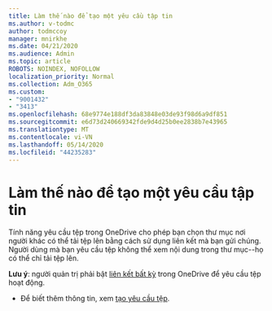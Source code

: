 ```yaml
---
title: Làm thế nào để tạo một yêu cầu tập tin
ms.author: v-todmc
author: todmccoy
manager: mnirkhe
ms.date: 04/21/2020
ms.audience: Admin
ms.topic: article
ROBOTS: NOINDEX, NOFOLLOW
localization_priority: Normal
ms.collection: Adm_O365
ms.custom:
- "9001432"
- "3413"
ms.openlocfilehash: 68e9774e188df3da83848e03de93f98d6a9df851
ms.sourcegitcommit: e6d73d240669342fde9d4d25b0ee2838b7e43965
ms.translationtype: MT
ms.contentlocale: vi-VN
ms.lasthandoff: 05/14/2020
ms.locfileid: "44235283"
---
```

# <a name="how-to-create-a-file-request"></a>Làm thế nào để tạo một yêu cầu tập tin

Tính năng yêu cầu tệp trong OneDrive cho phép bạn chọn thư mục nơi người khác có thể tải tệp lên bằng cách sử dụng liên kết mà bạn gửi chúng. Người dùng mà bạn yêu cầu tệp không thể xem nội dung trong thư mục--họ có thể chỉ tải tệp lên.

**Lưu ý**: người quản trị phải bật [liên kết bất kỳ](https://docs.microsoft.com/sharepoint/turn-external-sharing-on-or-off) trong OneDrive để yêu cầu tệp hoạt động.

- Để biết thêm thông tin, xem [tạo yêu cầu tệp](https://support.office.com/article/create-a-file-request-f54aa7f8-2589-4421-b351-d415fc3b83af).
